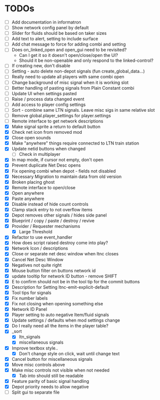 # TODOs

- [ ] Add documentation in informatron
- [ ] Show network config panel by default
- [ ] Slider for fluids should be based on taker sizes
- [ ] Add text to alert, setting to include surface
- [ ] Add chat message to force for adding combi and setting
- [ ] Does on_linked_open and open_gui need to be revisited?
  - Can I get it so it doesn't open/close/open the UI?
  - Should it be non-openable and only respond to the linked-control?
- [ ] If creating new, don't disable
- [ ] Setting - auto delete non-depot signals (fun create_global_data...)
- [ ] Really need to update all players with same combi open
- [ ] Change background of misc signal when it is working slot
- [ ] Better handling of pasting signals from Plain Constant combi
- [ ] Update UI when settings pasted
- [ ] Raise / process data changed event
- [ ] Add access to player config settings
- [ ] Sort - combine same LTN signals.  Leave misc sigs in same relative slot
- [ ] Remove global.player_settings for player.settings
- [ ] Remote interface to get network descriptions
- [x] Make signal sprite a return to default button
- [x] Check net icon from removed mod
- [x] Close open sounds
- [x] Make "anywhere" things require connected to LTN train station
- [x] Update netid buttons when changed
  - [ ] Check in multiplayer
- [x] In map mode, if cursor not empty, don't open
- [x] Prevent duplicate Net Desc opens
- [x] Fix opening combi when depot - fields not disabled
- [x] Necessary Migration to maintain data from old version
- [x] Broken placing ghost
- [x] Remote interface to open/close
- [x] Open anywhere
- [x] Paste anywhere
- [x] Disable instead of hide count controls
- [x] Clamp stack entry to not overflow items
- [x] Depot removes other signals / hides side panel
- [x] Blueprint / copy / paste / destroy / revive
- [x] Provider / Requester mechanisms
  - [x] Large Threshold
- [x] Refactor to use event_handler
- [x] How does script raised destroy come into play?
- [x] Network Icon / descriptions
- [x] Close or separate net desc window when ltnc closes
- [x] Cancel Net Desc Window
- [x] Negatives not quite right
- [x] Mouse button filter on buttons network id
- [x] update tooltip for network ID button - remove SHIFT
- [x] E to confirm should not be in the tool tip for the commit buttons
- [x] Description for Setting ltnc-emit-explicit-default
- [x] Tool tips for signals
- [x] Fix number labels
- [x] Fix not closing when opening something else
- [x] Network ID Panel
- [x] Player setting to auto negative Item/fluid signals
- [x] Update settings / defaults when mod settings change
- [x] Do I really need all the items in the player table?
- [x] _sort
  - [x] ltn_signals
  - [x] miscellaneous signals
- [x] Improve textbox style..
  - [x] Don't change style on click, wait until change text
- [x] Cancel button for miscellaneous signals
- [x] Move misc controls above
- [x] Make misc controls not visible when not needed
  - [x] Tab into should still be readable
- [x] Feature parity of basic signal handling
- [x] Depot priority needs to allow negative
- [ ] Split gui to separate file

